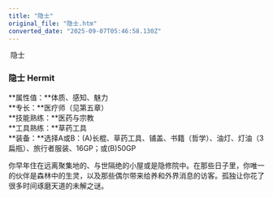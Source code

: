 ```yaml
---
title: "隐士"
original_file: "隐士.htm"
converted_date: "2025-09-07T05:46:58.130Z"
---
```


﻿ 隐士  

### 隐士 Hermit

**属性值：**体质、感知、魅力  
**专长：**医疗师（见第五章）  
**技能熟练：**医药与宗教  
**工具熟练：**草药工具  
**装备：**选择A或B：(A)长棍、草药工具、铺盖、书籍（哲学）、油灯、灯油（3扁瓶）、旅行者服装、16GP；或(B)50GP

你早年住在远离聚集地的、与世隔绝的小屋或是隐修院中。在那些日子里，你唯一的伙伴是森林中的生灵，以及那些偶尔带来给养和外界消息的访客。孤独让你花了很多时间琢磨天道的未解之谜。